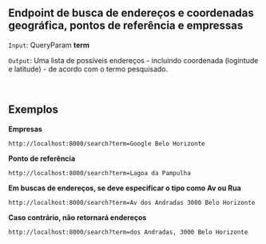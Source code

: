 ## Endpoint de busca de endereços e coordenadas geográfica, pontos de referência e empressas

`Input`: QueryParam **term**

`Output`: Uma lista de possíveis endereços - incluindo coordenada (logintude e latitude) - de acordo com o termo pesquisado.

<br>

## Exemplos

**Empresas**

    http://localhost:8000/search?term=Google Belo Horizonte

**Ponto de referência**

    http://localhost:8000/search?term=Lagoa da Pampulha

**Em buscas de endereços, se deve especificar o tipo como Av ou Rua**

    http://localhost:8000/search?term=Av dos Andradas 3000 Belo Horizonte

**Caso contrário, não retornará endereços**

    http://localhost:8000/search?term=dos Andradas, 3000 Belo Horizonte
